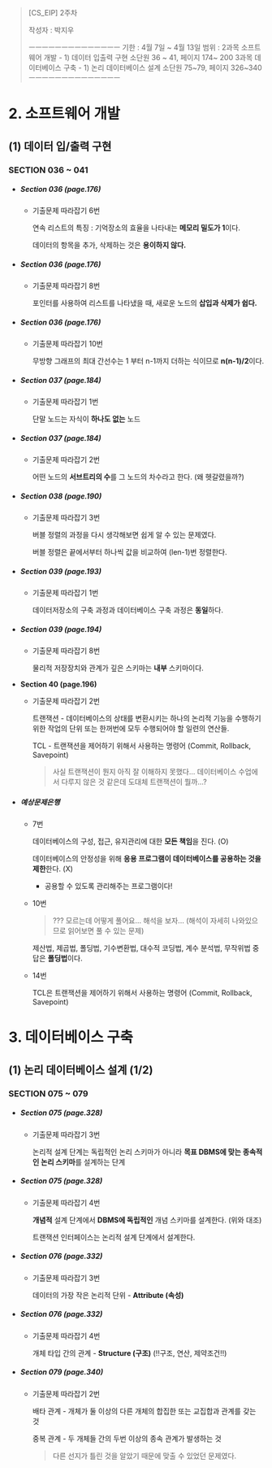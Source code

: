 > [CS_EIP] 2주차
>
> 작성자 : 박지우
>
> ㅡㅡㅡㅡㅡㅡㅡㅡㅡㅡㅡㅡㅡㅡ
> 기한 : 4월 7일 ~ 4월 13일
> 범위 : 
> 2과목 소프트웨어 개발 - 1) 데이터 입출력 구현
> 소단원 36 ~ 41, 페이지 174~ 200
> 3과목 데이터베이스 구축 - 1) 논리 데이터베이스 설계
> 소단원 75~79, 페이지 326~340
> ㅡㅡㅡㅡㅡㅡㅡㅡㅡㅡㅡㅡㅡㅡ

# 2. 소프트웨어 개발

## (1) 데이터 입/출력 구현

### SECTION 036 ~ 041

- ##### Section 036 (page.176)

  - 기출문제 따라잡기 6번

    연속 리스트의 특징 : 기억장소의 효율을 나타내는 **메모리 밀도가 1**이다.

    데이터의 항목을 추가, 삭제하는 것은 **용이하지 않다.**

- ##### Section 036 (page.176)

  - 기출문제 따라잡기 8번

    포인터를 사용하여 리스트를 나타냈을 때, 새로운 노드의 **삽입과 삭제가 쉽다.**

- ##### Section 036 (page.176)

  - 기출문제 따라잡기 10번

    무방향 그래프의 최대 간선수는 1 부터 n-1까지 더하는 식이므로 **n(n-1)/2**이다.

- ##### Section 037 (page.184)

  - 기출문제 따라잡기 1번

    단말 노드는 자식이 **하나도 없는** 노드

- ##### Section 037 (page.184)

  - 기출문제 따라잡기 2번

    어떤 노드의 **서브트리의 수**를 그 노드의 차수라고 한다. (왜 헷갈렸을까?)

- ##### Section 038 (page.190)

  - 기출문제 따라잡기 3번

    버블 정렬의 과정을 다시 생각해보면 쉽게 알 수 있는 문제였다.

    버블 정렬은 끝에서부터 하나씩 값을 비교하여 (len-1)번 정렬한다.

- ##### Section 039 (page.193)

  - 기출문제 따라잡기 1번

    데이터저장소의 구축 과정과 데이터베이스 구축 과정은 **동일**하다.

- ##### Section 039 (page.194)

  - 기출문제 따라잡기 8번

    물리적 저장장치와 관계가 깊은 스키마는 **내부** 스키마이다.

- **Section 40 (page.196)**

  - 기출문제 따라잡기 2번

    트랜잭션 - 데이터베이스의 상태를 변환시키는 하나의 논리적 기능을 수행하기 위한 작업의 단위 또는 한꺼번에 모두 수행되어야 할 일련의 연산들.

    TCL - 트랜잭션을 제어하기 위해서 사용하는 명령어 (Commit, Rollback, Savepoint)

    >  사실 트랜잭션이 뭔지 아직 잘 이해하지 못했다... 데이터베이스 수업에서 다루지 않은 것 같은데 도대체 트랜잭션이 뭘까...?

- ##### 예상문제은행

  - 7번

    데이터베이스의 구성, 접근, 유지관리에 대한 **모든 책임**을 진다. (O)

    데이터베이스의 안정성을 위해 **응용 프로그램이 데이터베이스를 공용하는 것을 제한**한다. (X)

    - 공용할 수 있도록 관리해주는 프로그램이다!

  - 10번

    > ??? 모르는데 어떻게 풀어요... 해석을 보자... (해석이 자세히 나와있으므로 읽어보면 풀 수 있는 문제)

    제산법, 제곱법, 폴딩법, 기수변환법, 대수적 코딩법, 계수 분석법, 무작위법 중 답은 **폴딩법**이다.

  - 14번

    TCL은 트랜잭션을 제어하기 위해서 사용하는 명령어 (Commit, Rollback, Savepoint)



# 3. 데이터베이스 구축

## (1) 논리 데이터베이스 설계 (1/2)

### SECTION 075 ~ 079

- ##### Section 075 (page.328)

  - 기출문제 따라잡기 3번

    논리적 설계 단계는 독립적인 논리 스키마가 아니라 **목표 DBMS에 맞는 종속적인 논리 스키마**를 설계하는 단계

- ##### Section 075 (page.328)

  - 기출문제 따라잡기 4번

    **개념적** 설계 단계에서 **DBMS에 독립적인** 개념 스키마를 설계한다. (위와 대조)

    트랜잭션 인터페이스는 논리적 설계 단계에서 설계한다.

- ##### Section 076 (page.332)

  - 기출문제 따라잡기 3번

    데이터의 가장 작은 논리적 단위 - **Attribute (속성)**

- ##### Section 076 (page.332)

  - 기출문제 따라잡기 4번

    개체 타입 간의 관계 - **Structure (구조)** (‼️구조, 연산, 제약조건‼️)

- ##### Section 079 (page.340)

  - 기출문제 따라잡기 2번

    배타 관계 - 개체가 둘 이상의 다른 개체의 합집한 또는 교집합과 관계를 갖는 것

    중복 관계 - 두 개체들 간의 두번 이상의 종속 관계가 발생하는 것

    > 다른 선지가 틀린 것을 알았기 때문에 맞출 수 있었던 문제였다.
